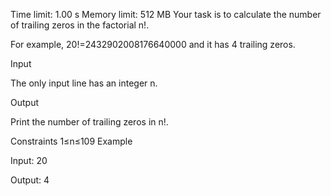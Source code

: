 Time limit: 1.00 s Memory limit: 512 MB
Your task is to calculate the number of trailing zeros in the factorial n!.

For example, 20!=2432902008176640000 and it has 4 trailing zeros.

Input

The only input line has an integer n.

Output

Print the number of trailing zeros in n!.

Constraints
1≤n≤109
Example

Input:
20

Output:
4
